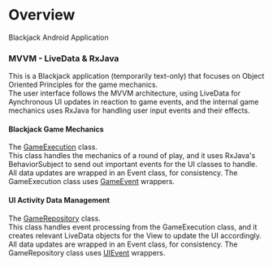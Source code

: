 # Overview
Blackjack Android Application  
  
  
### MVVM - LiveData & RxJava  
This is a Blackjack application (temporarily text-only) that focuses on Object Oriented Principles for the game mechanics.  
The user interface follows the MVVM architecture, using LiveData for Aynchronous UI updates in reaction to game events, and the internal game 
mechanics uses RxJava for handling user input events and their effects.
  
    
#### Blackjack Game Mechanics  
The [GameExecution](app/src/main/java/com/tudordonca/android/blackjackmvvm/gameplay/GameExecution.java) class.  
This class handles the mechanics of a round of play, and it uses RxJava's BehaviorSubject to send out important events for the UI classes to handle.
All data updates are wrapped in an Event class, for consistency. The GameExecution class uses [GameEvent](app/src/main/java/com/tudordonca/android/blackjackmvvm/GameEvent.java) wrappers.

#### UI Activity Data Management
The [GameRepository](app/src/main/java/com/tudordonca/android/blackjackmvvm/GameRepository.java) class.  
This class handles event processing from the GameExecution class, and it creates relevant LiveData objects 
for the View to update the UI accordingly. All data updates are wrapped in an Event class, for consistency. 
The GameRepository class uses [UIEvent](app/src/main/java/com/tudordonca/android/blackjackmvvm/UIEvent.java) wrappers.  


